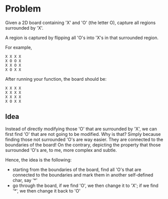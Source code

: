 # Problem
Given a 2D board containing 'X' and 'O' (the letter O), capture all regions surrounded by 'X'.

A region is captured by flipping all 'O's into 'X's in that surrounded region.

For example,
```
X X X X
X O O X
X X O X
X O X X
```
After running your function, the board should be:
```
X X X X
X X X X
X X X X
X O X X
```

## Idea
Instead of directly modifying those 'O' that are surrounded by 'X', we can first find 'O' that are not going to be modified. Why is that?
Simply because finding those not surrounded 'O's are way easier. They are connected to the boundaries of the board! On the contrary, depicting
the property that those surrounded 'O's are, to me, more complex and subtle.

Hence, the idea is the following:
* starting from the boundaries of the board, find all 'O's that are connected to the boundaries and mark them in another self-defined char,
say '*'
* go through the board, if we find 'O', we then change it to 'X'; if we find '*', we then change it back to 'O'

